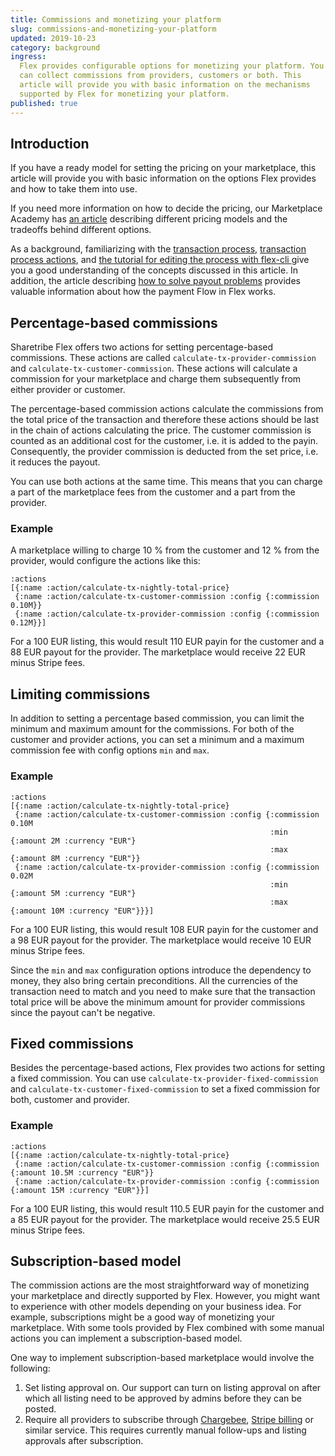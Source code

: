 ```yaml
---
title: Commissions and monetizing your platform
slug: commissions-and-monetizing-your-platform
updated: 2019-10-23
category: background
ingress:
  Flex provides configurable options for monetizing your platform. You
  can collect commissions from providers, customers or both. This
  article will provide you with basic information on the mechanisms
  supported by Flex for monetizing your platform.
published: true
---
```


## Introduction

If you have a ready model for setting the pricing on your marketplace,
this article will provide you with basic information on the options Flex
provides and how to take them into use.

If you need more information on how to decide the pricing, our
Marketplace Academy has
[an article](https://www.sharetribe.com/academy/how-to-set-pricing-in-your-marketplace/)
describing different pricing models and the tradeoffs behind different
options.

As a background, familiarizing with the
[transaction process](/background/transaction-process/),
[transaction process actions](/references/transaction-process-actions/),
and
[the tutorial for editing the process with flex-cli ](/tutorials/edit-transaction-process-with-flex-cli/)
give you a good understanding of the concepts discussed in this
article. In addition, the article describing
[how to solve payout problems](/background/solving-payout-problems)
provides valuable information about how the payment Flow in Flex works.

## Percentage-based commissions

Sharetribe Flex offers two actions for setting percentage-based
commissions. These actions are called `calculate-tx-provider-commission`
and `calculate-tx-customer-commission`. These actions will calculate a
commission for your marketplace and charge them subsequently from either
provider or customer.

The percentage-based commission actions calculate the commissions from the
total price of the transaction and therefore these actions should be
last in the chain of actions calculating the price. The customer commission
is counted as an additional cost for the customer, i.e. it is added to
the payin. Consequently, the provider commission is deducted from the
set price, i.e. it reduces the payout.

You can use both actions at the same time. This means that you can
charge a part of the marketplace fees from the customer and a part from
the provider.

### Example

A marketplace willing to charge 10 % from the customer and 12 % from the
provider, would configure the actions like this:

```
:actions
[{:name :action/calculate-tx-nightly-total-price}
 {:name :action/calculate-tx-customer-commission :config {:commission 0.10M}}
 {:name :action/calculate-tx-provider-commission :config {:commission 0.12M}}]
```

For a 100 EUR listing, this would result 110 EUR payin for the customer
and a 88 EUR payout for the provider. The marketplace would receive 22
EUR minus Stripe fees.

## Limiting commissions

In addition to setting a percentage based commission, you can limit the
minimum and maximum amount for the commissions. For both of the customer
and provider actions, you can set a minimum and a maximum commission fee
with config options `min` and `max`.

### Example

```
:actions
[{:name :action/calculate-tx-nightly-total-price}
 {:name :action/calculate-tx-customer-commission :config {:commission 0.10M
                                                          :min {:amount 2M :currency "EUR"}
                                                          :max {:amount 8M :currency "EUR"}}
 {:name :action/calculate-tx-provider-commission :config {:commission 0.02M
                                                          :min {:amount 5M :currency "EUR"}
                                                          :max {:amount 10M :currency "EUR"}}}]
```

For a 100 EUR listing, this would result 108 EUR payin for the customer
and a 98 EUR payout for the provider. The marketplace would receive 10
EUR minus Stripe fees.

Since the `min` and `max` configuration options introduce the dependency
to money, they also bring certain preconditions. All the currencies of
the transaction need to match and you need to make sure that the
transaction total price will be above the minimum amount for provider
commissions since the payout can't be negative.

## Fixed commissions

Besides the percentage-based actions, Flex provides two actions
for setting a fixed commission. You can use
`calculate-tx-provider-fixed-commission` and
`calculate-tx-customer-fixed-commission` to set a fixed commission for
both, customer and provider.

### Example

```
:actions
[{:name :action/calculate-tx-nightly-total-price}
 {:name :action/calculate-tx-customer-commission :config {:commission {:amount 10.5M :currency "EUR"}}
 {:name :action/calculate-tx-provider-commission :config {:commission {:amount 15M :currency "EUR"}}]
```

For a 100 EUR listing, this would result 110.5 EUR payin for the
customer and a 85 EUR payout for the provider. The marketplace would
receive 25.5 EUR minus Stripe fees.

## Subscription-based model

The commission actions are the most straightforward way of monetizing
your marketplace and directly supported by Flex. However, you might want
to experience with other models depending on your business idea. For
example, subscriptions might be a good way of monetizing your
marketplace. With some tools provided by Flex combined with some manual
actions you can implement a subscription-based model.

One way to implement subscription-based marketplace would involve the
following:

1. Set listing approval on. Our support can turn on listing approval on
   after which all listing need to be approved by admins before they can
   be posted.
2. Require all providers to subscribe through
   [Chargebee](https://www.chargebee.com/),
   [Stripe billing](https://stripe.com/en-fi/billing) or similar
   service. This requires currently manual follow-ups and listing
   approvals after subscription.
